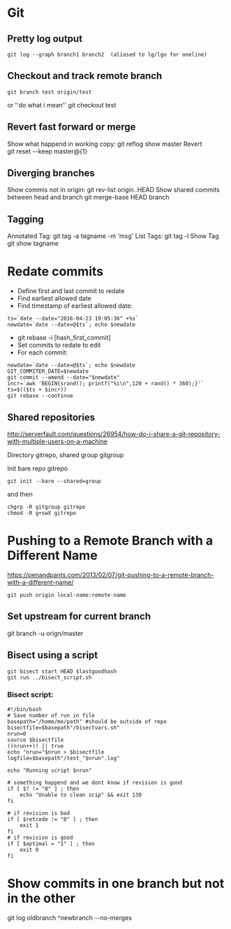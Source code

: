 # Git 

## Pretty log output
    git log --graph branch1 branch2  (aliased to lg/lgo for oneline)
	
## Checkout and track remote branch
    git branch test origin/test
or ''do what i mean''
    git checkout test

## Revert fast forward or merge
Show what happend in working copy:
    git reflog show master
Revert	
    git reset --keep master@{1}

## Diverging branches
Show commis not in origin:
    git rev-list origin..HEAD
Show shared commits between head and branch
    git merge-base HEAD branch

## Tagging
Annotated Tag: 
    git tag -a tagname -m 'msg'
List Tags: 
    git tag -l
Show Tag
     git show tagname


# Redate commits

- Define first and last commit to redate
- Find earliest allowed date
- Find timestamp of earliest allowed date:
````
ts=`date --date="2016-04-23 19:05:36" +%s`
newdate=`date --date=@$ts`; echo $newdate
````

- git rebase -i [hash_first_commit]
- Set commits to redate to edit
- For each commit:

````
newdate=`date --date=@$ts`; echo $newdate
GIT_COMMITER_DATE=$newdate
git commit --amend --date="$newdate"
incr=`awk 'BEGIN{srand(); printf("%i\n",120 + rand() * 360);}'`
ts=$(($ts + $incr))
git rebase --continue
````

## Shared repositories

http://serverfault.com/questions/26954/how-do-i-share-a-git-repository-with-multiple-users-on-a-machine

Directory gitrepo, shared group gitgroup

Init bare repo gitrepo

````
git init --bare --shared=group
````

and then

````
chgrp -R gitgroup gitrepo
chmod -R g+swX gitrepo
````

# Pushing to a Remote Branch with a Different Name
https://penandpants.com/2013/02/07/git-pushing-to-a-remote-branch-with-a-different-name/
````
git push origin local-name:remote-name
````
## Set upstream for current branch
git branch -u orign/master


## Bisect using a script
````
git bisect start HEAD $lastgoodhash
git run ../bisect_script.sh
````

### Bisect script:

````
#!/bin/bash
# Save number of run in file
basepath="/home/me/path" #should be outside of repo 
bisectfile=$basepath"/bisectvars.sh"
nrun=0
source $bisectfile
((nrun++)) || true
echo "nrun="$nrun > $bisectfile
logfile=$basepath"/test_"$nrun".log"

echo "Running script $nrun"

# something happend and we dont know if revision is good
if [ $? != "0" ] ; then
    echo "Unable to clean scip" && exit 130
fi

# if revision is bad
if [ $retcode != "0" ] ; then
    exit 1
fi
# if revision is good
if [ $optimal = "1" ] ; then
    exit 0
fi
````

# Show commits in one branch but not in the other
git log oldbranch ^newbranch --no-merges
